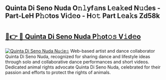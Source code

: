 ## Quinta Di Seno Nuda O𝚗𝚕yf𝚊ns L𝚎a𝚔ed N𝚞𝚍es - Part-LeH P𝚑𝚘tos Vi𝚍𝚎o - H𝚘𝚝 Part L𝚎a𝚔s Zd58k

# <h2><a href="http://kf3cjrp.oniu.top/?m=Quinta+Di+Seno+Nuda">🔗👉 🔴 Quinta Di Seno Nuda P𝚑ot𝚘𝚜 V𝚒d𝚎o</a></h2>

[![Quinta Di Seno Nuda Nu𝚍e𝚜](https://i.imgur.com/0qMVB7G.gif)](http://kf3cjrp.oniu.top/?m=Quinta+Di+Seno+Nuda)
Web-based artist and dance collaborator Quinta Di Seno Nuda, recognized for sharing dance and lifestyle ideas through solo and collaborative dance performances and short videos. Dedicated animal rights advocate Quinta Di Seno Nuda, celebrated for their passion and efforts to protect the rights of animals.  
